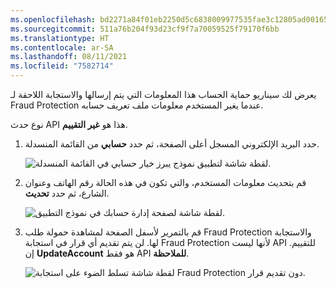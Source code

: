 ```yaml
---
ms.openlocfilehash: bd2271a84f01eb2250d5c6838009977535fae3c12805ad00165cae6ae4795c45
ms.sourcegitcommit: 511a76b204f93d23cf9f7a70059525f79170f6bb
ms.translationtype: HT
ms.contentlocale: ar-SA
ms.lasthandoff: 08/11/2021
ms.locfileid: "7582714"
---
```

يعرض لك سيناريو حماية الحساب هذا المعلومات التي يتم إرسالها والاستجابة اللاحقة لـ Fraud Protection عندما يغير المستخدم معلومات ملف تعريف حسابه. 

نوع حدث API هذا هو **غير التقييم**.

1.  حدد البريد الإلكتروني المسجل أعلى الصفحة، ثم حدد **حسابي** من القائمة المنسدلة.

    ![لقطة شاشة لتطبيق نموذج يبرز خيار حسابي في القائمة المنسدلة.](../media/my-account-ssm.png)

2.  قم بتحديث معلومات المستخدم، والتي تكون في هذه الحالة رقم الهاتف وعنوان الشارع، ثم حدد **تحديث**.

    ![لقطة شاشة لصفحة إدارة حسابك في نموذج التطبيق.](../media/update-ssm.png)

3. قم بالتمرير لأسفل الصفحة لمشاهدة حمولة طلب Fraud Protection والاستجابة لها. لن يتم تقديم أي قرار في استجابة Fraud Protection لأنها ليست API للتقييم. إن **UpdateAccount** هو فقط API **للملاحظة**.

    ![لقطة شاشة تسلط الضوء على استجابة Fraud Protection دون تقديم قرار.](../media/no-response-ssm.png)

